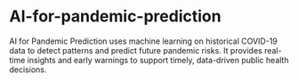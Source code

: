# AI-for-pandemic-prediction
AI for Pandemic Prediction uses machine learning on historical COVID-19 data to detect patterns and predict future pandemic risks. It provides real-time insights and early warnings to support timely, data-driven public health decisions.
